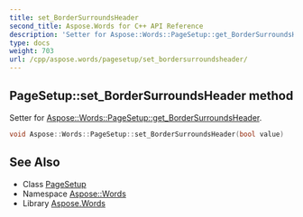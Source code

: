 ```yaml
---
title: set_BorderSurroundsHeader
second_title: Aspose.Words for C++ API Reference
description: 'Setter for Aspose::Words::PageSetup::get_BorderSurroundsHeader.'
type: docs
weight: 703
url: /cpp/aspose.words/pagesetup/set_bordersurroundsheader/
---
```

## PageSetup::set_BorderSurroundsHeader method


Setter for [Aspose::Words::PageSetup::get_BorderSurroundsHeader](../get_bordersurroundsheader/).

```cpp
void Aspose::Words::PageSetup::set_BorderSurroundsHeader(bool value)
```

## See Also

* Class [PageSetup](../)
* Namespace [Aspose::Words](../../)
* Library [Aspose.Words](../../../)

